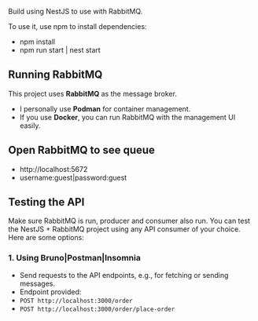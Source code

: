 Build using NestJS to use with RabbitMQ.

To use it, use npm to install dependencies:
- npm install
- npm run start | nest start

## Running RabbitMQ

This project uses **RabbitMQ** as the message broker.  

- I personally use **Podman** for container management.  
- If you use **Docker**, you can run RabbitMQ with the management UI easily.

## Open RabbitMQ to see queue
- http://localhost:5672
- username:guest|password:guest

## Testing the API
Make sure RabbitMQ is run, producer and consumer also run.
You can test the NestJS + RabbitMQ project using any API consumer of your choice. Here are some options:

### 1. Using Bruno|Postman|Insomnia
- Send requests to the API endpoints, e.g., for fetching or sending messages.
- Endpoint provided:
- `POST http://localhost:3000/order`
- `POST http://localhost:3000/order/place-order`
